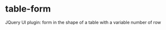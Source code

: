 table-form
==========

JQuery UI plugin: form in the shape of a table with a variable number of row
